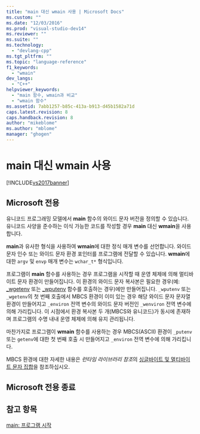```yaml
---
title: "main 대신 wmain 사용 | Microsoft Docs"
ms.custom: ""
ms.date: "12/03/2016"
ms.prod: "visual-studio-dev14"
ms.reviewer: ""
ms.suite: ""
ms.technology: 
  - "devlang-cpp"
ms.tgt_pltfrm: ""
ms.topic: "language-reference"
f1_keywords: 
  - "wmain"
dev_langs: 
  - "C++"
helpviewer_keywords: 
  - "main 함수, wmain과 비교"
  - "wmain 함수"
ms.assetid: 7abb1257-b85c-413a-b913-d45b1582a71d
caps.latest.revision: 8
caps.handback.revision: 8
author: "mikeblome"
ms.author: "mblome"
manager: "ghogen"
---
```

# main 대신 wmain 사용
[!INCLUDE[vs2017banner](../assembler/inline/includes/vs2017banner.md)]

## Microsoft 전용  
 유니코드 프로그래밍 모델에서 **main** 함수의 와이드 문자 버전을 정의할 수 있습니다.  유니코드 사양을 준수하는 이식 가능한 코드를 작성할 경우 **main** 대신 **wmain**을 사용합니다.  
  
 **main**과 유사한 형식을 사용하여 **wmain**에 대한 정식 매개 변수를 선언합니다.  와이드 문자 인수 또는 와이드 문자 환경 포인터를 프로그램에 전달할 수 있습니다.  **wmain**에 대한 `argv` 및 `envp` 매개 변수는 `wchar_t*` 형식입니다.  
  
 프로그램이 **main** 함수를 사용하는 경우 프로그램을 시작할 때 운영 체제에 의해 멀티바이트 문자 환경이 만들어집니다.  이 환경의 와이드 문자 복사본은 필요한 경우\(예: [\_wgetenv](../c-runtime-library/reference/getenv-wgetenv.md) 또는 [\_wputenv](../c-runtime-library/reference/putenv-wputenv.md) 함수를 호출하는 경우\)에만 만들어집니다.  `_wputenv` 또는 `_wgetenv`의 첫 번째 호출에서 MBCS 환경이 이미 있는 경우 해당 와이드 문자 문자열 환경이 만들어지고 `_environ` 전역 변수의 와이드 문자 버전인 `_wenviron` 전역 변수에 의해 가리킵니다.  이 시점에서 환경 복사본 두 개\(MBCS와 유니코드\)가 동시에 존재하며 프로그램의 수명 내내 운영 체제에 의해 유지 관리됩니다.  
  
 마찬가지로 프로그램이 **wmain** 함수를 사용하는 경우 MBCS\(ASCII\) 환경이 `_putenv` 또는 `getenv`에 대한 첫 번째 호출 시 만들어지고 `_environ` 전역 변수에 의해 가리킵니다.  
  
 MBCS 환경에 대한 자세한 내용은 *런타임 라이브러리 참조*의 [싱글바이트 및 멀티바이트 문자 집합](../c-runtime-library/single-byte-and-multibyte-character-sets.md)을 참조하십시오.  
  
## Microsoft 전용 종료  
  
## 참고 항목  
 [main: 프로그램 시작](../cpp/main-program-startup.md)